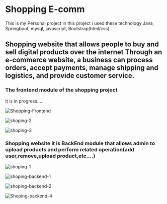 # Shopping E-comm
 
This is my Personal project in this project i used these  technology Java, Springboot, mysql, javascript, Bootstrap(html/css)
## Shopping  website that allows people to buy and sell digital products over the internet Through an e-commerce website, a business can process orders, accept payments, manage shipping and logistics, and provide customer service.


### The frontend module of the shopping project
It is in progress.....

![Shopping-Frontend](https://user-images.githubusercontent.com/93510831/209320247-8ec8bd5d-f9cd-4342-9725-fb7a4c790ffb.png)


![shoping-2](https://user-images.githubusercontent.com/93510831/209321471-090ed107-24c9-4afd-a53c-d2facee05e2b.png)


![shoping-3](https://user-images.githubusercontent.com/93510831/209321662-2c65d395-2591-418e-86e6-a999a54a3e27.png)









### Shopping  website  it is BackEnd module that allows admin  to upload products and perform related operation(add user,remove,upload product,etc....)


![shoping-1](https://user-images.githubusercontent.com/93510831/209322917-7956ab31-9407-4aab-ad72-046b6790a432.png)

![shoping-backend-1](https://user-images.githubusercontent.com/93510831/209323337-24624185-3634-4c4b-818a-a20296138822.png)

![shoping-backend-2](https://user-images.githubusercontent.com/93510831/209323419-f2aac8e1-7e44-487e-a4ea-ced99babd0b5.png)

![Shoping-backend-4](https://user-images.githubusercontent.com/93510831/209323549-0b4e3a51-75a4-45cf-b5e2-40b9585eb7dd.png)




